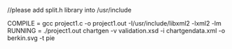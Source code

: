 //please add split.h library into /usr/include


COMPILE = gcc project1.c -o project1.out -I/usr/include/libxml2 -lxml2 -lm
RUNNING = ./project1.out chartgen -v validation.xsd -i chartgendata.xml -o berkin.svg -t pie
